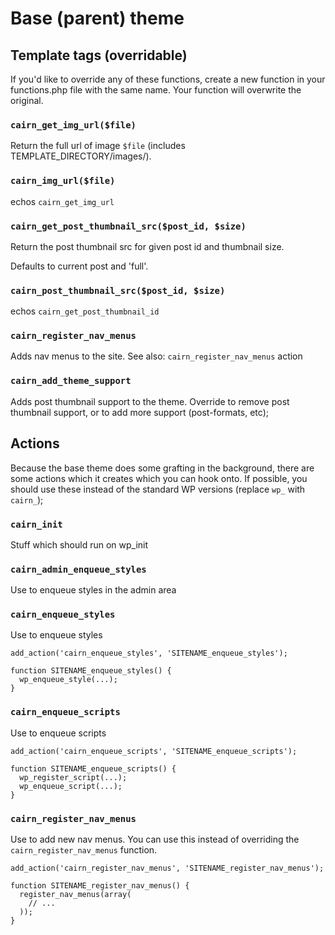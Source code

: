 # Base (parent) theme

## Template tags (overridable)

If you'd like to override any of these functions, create a new function in
your functions.php file with the same name. Your function will overwrite 
the original.

### `cairn_get_img_url($file)` 

Return the full url of image `$file` (includes TEMPLATE_DIRECTORY/images/).

### `cairn_img_url($file)`

echos `cairn_get_img_url` 

### `cairn_get_post_thumbnail_src($post_id, $size)`

Return the post thumbnail src for given post id and thumbnail size.

Defaults to current post and 'full'.

### `cairn_post_thumbnail_src($post_id, $size)`

echos `cairn_get_post_thumbnail_id`

### `cairn_register_nav_menus`

Adds nav menus to the site. See also: `cairn_register_nav_menus` action

### `cairn_add_theme_support`

Adds post thumbnail support to the theme. Override to remove post thumbnail 
support, or to add more support (post-formats, etc);

## Actions

Because the base theme does some grafting in the background, there are some
actions which it creates which you can hook onto. If possible, you should
use these instead of the standard WP versions (replace `wp_` with `cairn_`);

### `cairn_init`

Stuff which should run on wp_init

### `cairn_admin_enqueue_styles`

Use to enqueue styles in the admin area

### `cairn_enqueue_styles`

Use to enqueue styles

```
add_action('cairn_enqueue_styles', 'SITENAME_enqueue_styles');

function SITENAME_enqueue_styles() {
  wp_enqueue_style(...);
}

```

### `cairn_enqueue_scripts`

Use to enqueue scripts

```
add_action('cairn_enqueue_scripts', 'SITENAME_enqueue_scripts');

function SITENAME_enqueue_scripts() {
  wp_register_script(...);
  wp_enqueue_script(...);
}

```

### `cairn_register_nav_menus`

Use to add new nav menus. You can use this instead of overriding the 
`cairn_register_nav_menus` function. 

```
add_action('cairn_register_nav_menus', 'SITENAME_register_nav_menus');

function SITENAME_register_nav_menus() {
  register_nav_menus(array(
    // ...
  ));
}
```
